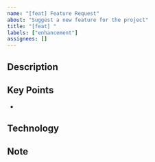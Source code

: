 ```yaml
---
name: "[feat] Feature Request"
about: "Suggest a new feature for the project"
title: "[feat] "
labels: ["enhancement"]
assignees: []
---
```


## Description
<!-- Provide a detailed description of the feature -->

## Key Points

-

## Technology
<!-- List any technologies or skills required -->

## Note
<!-- Additional notes or context -->
